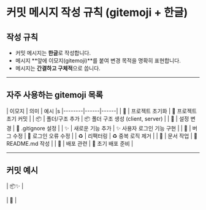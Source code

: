 # 커밋 메시지 작성 규칙 (gitemoji + 한글)

## 작성 규칙
- 커밋 메시지는 **한글**로 작성합니다.
- 메시지 **앞에 이모지(gitemoji)**를 붙여 변경 목적을 명확히 표현합니다.
- 메시지는 **간결하고 구체적**으로 씁니다.

---

## 자주 사용하는 gitemoji 목록

| 이모지 | 의미 | 예시 |s
|--------|------|------|
| 🎉 | 프로젝트 초기화 | 🎉 프로젝트 초기 커밋 |
| 📦️ | 폴더/구조 추가 | 📦️ 폴더 구조 생성 (client, server) |
| 🔧 | 설정 변경 | 🔧 .gitignore 설정 |
| ✨ | 새로운 기능 추가 | ✨ 사용자 로그인 기능 구현 |
| 🐛 | 버그 수정 | 🐛 로그인 오류 수정 |
| ♻️ | 리팩터링 | ♻️ 중복 로직 제거 |
| 📝 | 문서 작업 | 📝 README.md 작성 |
| 🚀 | 배포 관련 | 🚀 초기 배포 준비 |

---

## 커밋 예시

| 📦️✨ |

| 🐛 |